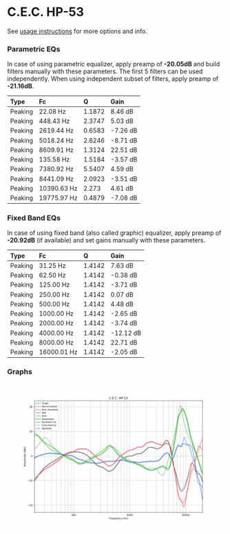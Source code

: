 # C.E.C. HP-53
See [usage instructions](https://github.com/jaakkopasanen/AutoEq#usage) for more options and info.

### Parametric EQs
In case of using parametric equalizer, apply preamp of **-20.05dB** and build filters manually
with these parameters. The first 5 filters can be used independently.
When using independent subset of filters, apply preamp of **-21.16dB**.

| Type    | Fc          |      Q | Gain     |
|:--------|:------------|:-------|:---------|
| Peaking | 22.08 Hz    | 1.1872 | 8.46 dB  |
| Peaking | 448.43 Hz   | 2.3747 | 5.03 dB  |
| Peaking | 2619.44 Hz  | 0.6583 | -7.26 dB |
| Peaking | 5018.24 Hz  | 2.6246 | -8.71 dB |
| Peaking | 8609.91 Hz  | 1.3124 | 22.51 dB |
| Peaking | 135.58 Hz   | 1.5184 | -3.57 dB |
| Peaking | 7380.92 Hz  | 5.5407 | 4.59 dB  |
| Peaking | 8441.09 Hz  | 2.0923 | -3.51 dB |
| Peaking | 10390.63 Hz | 2.273  | 4.61 dB  |
| Peaking | 19775.97 Hz | 0.4879 | -7.08 dB |

### Fixed Band EQs
In case of using fixed band (also called graphic) equalizer, apply preamp of **-20.92dB**
(if available) and set gains manually with these parameters.

| Type    | Fc          |      Q | Gain      |
|:--------|:------------|:-------|:----------|
| Peaking | 31.25 Hz    | 1.4142 | 7.63 dB   |
| Peaking | 62.50 Hz    | 1.4142 | -0.38 dB  |
| Peaking | 125.00 Hz   | 1.4142 | -3.71 dB  |
| Peaking | 250.00 Hz   | 1.4142 | 0.07 dB   |
| Peaking | 500.00 Hz   | 1.4142 | 4.48 dB   |
| Peaking | 1000.00 Hz  | 1.4142 | -2.65 dB  |
| Peaking | 2000.00 Hz  | 1.4142 | -3.74 dB  |
| Peaking | 4000.00 Hz  | 1.4142 | -12.12 dB |
| Peaking | 8000.00 Hz  | 1.4142 | 22.71 dB  |
| Peaking | 16000.01 Hz | 1.4142 | -2.05 dB  |

### Graphs
![](./C.E.C.%20HP-53.png)